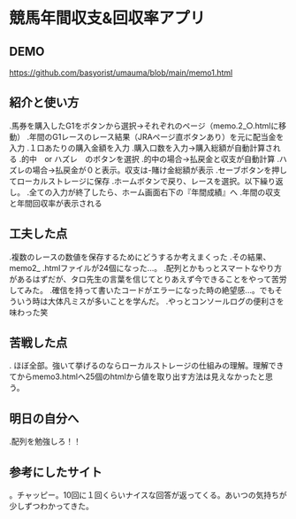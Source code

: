 # 競馬年間収支&回収率アプリ

## DEMO
https://github.com/basyorist/umauma/blob/main/memo1.html

## 紹介と使い方
.馬券を購入したG1をボタンから選択→それぞれのページ（memo.2_○.htmlに移動）
.年間のG1レースのレース結果（JRAページ直ボタンあり）を元に配当金を入力
.１口あたりの購入金額を入力
.購入口数を入力→購入総額が自動計算される
.的中　or ハズレ　のボタンを選択
.的中の場合→払戻金と収支が自動計算
.ハズレの場合→払戻金が０と表示。収支は-賭け金総額が表示
.セーブボタンを押してローカルストレージに保存
.ホームボタンで戻り、レースを選択。以下繰り返し。
.全ての入力が終了したら、ホーム画面右下の『年間成績』へ
.年間の収支と年間回収率が表示される

## 工夫した点
.複数のレースの数値を保存するためにどうするか考えまくった
.その結果、memo2_ .htmlファイルが24個になった...。
.配列とかもっとスマートなやり方があるはずだが、タロ先生の言葉を信じてとりあえず今できることをやって苦労してみた。
.確信を持って書いたコードがエラーになった時の絶望感...。でもそういう時は大体凡ミスが多いことを学んだ。
.やっとコンソールログの便利さを味わった笑


## 苦戦した点
. ほぼ全部。強いて挙げるのならローカルストレージの仕組みの理解。理解できてからmemo3.htmlへ25個のhtmlから値を取り出す方法は見えなかったと思う。

## 明日の自分へ
.配列を勉強しろ！！

## 参考にしたサイト
。チャッピー。10回に１回くらいナイスな回答が返ってくる。あいつの気持ちが少しずつわかってきた。

